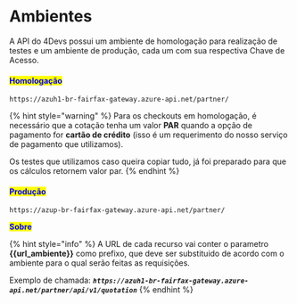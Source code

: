 # Ambientes

A API do 4Devs possui um ambiente de homologação para realização de testes e um ambiente de produção, cada um com sua respectiva Chave de Acesso.

#### <mark style="color:blue;">Homologação</mark>

```url
https://azuh1-br-fairfax-gateway.azure-api.net/partner/
```

{% hint style="warning" %}
Para os checkouts em homologação, é necessário que a cotação tenha um valor **PAR** quando a opção de pagamento for **cartão de crédito** (isso é um requerimento do nosso serviço de pagamento que utilizamos).

Os testes que utilizamos caso queira copiar tudo, já foi preparado para que os cálculos retornem valor par.
{% endhint %}

#### <mark style="color:blue;">Produção</mark>

```url
https://azup-br-fairfax-gateway.azure-api.net/partner/
```

<mark style="color:blue;">**Sobre**</mark>

{% hint style="info" %}
A URL de cada recurso vai conter o parametro **\{{url\_ambiente\}}** como prefixo, que deve ser substituido de acordo com o ambiente para o qual serão feitas as requisições.

Exemplo de chamada: _**`https://azuh1-br-fairfax-gateway.azure-api.net/partner/api/v1/quotation`**_
{% endhint %}
